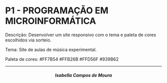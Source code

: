 <h1> P1 - PROGRAMAÇÃO EM MICROINFORMÁTICA </h1>

Descrição: Desenvolver um site responsivo com o tema e paleta de cores escolhidos via sorteio. 

Tema: Site de aulas de música experimental.

Paleta de cores: #FF7B54 #FFB26B #FFD56F #939B62

-------------------------------------------------------------------------------------------------------------
<h5 align="center">Isabella Campos de  Moura</h5>
